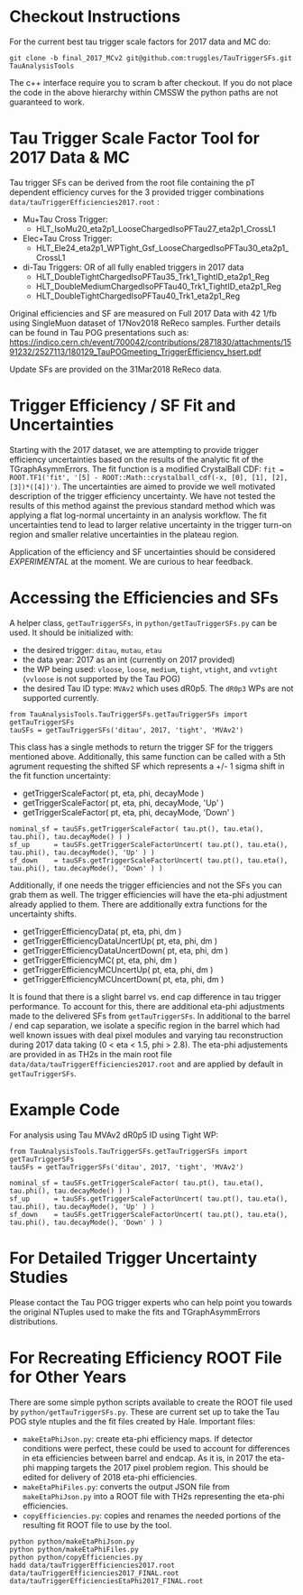 # Checkout Instructions

For the current best tau trigger scale factors for 2017 data and MC do:
```
git clone -b final_2017_MCv2 git@github.com:truggles/TauTriggerSFs.git TauAnalysisTools
```
The c++ interface require you to scram b after checkout. If you do not place the code in the above hierarchy within CMSSW
the python paths are not guaranteed to work.

# Tau Trigger Scale Factor Tool for 2017 Data & MC

Tau trigger SFs can be derived from the root file containing the pT dependent efficiency curves for the 3 provided trigger combinations `data/tauTriggerEfficiencies2017.root` :
   * Mu+Tau Cross Trigger:
      * HLT_IsoMu20_eta2p1_LooseChargedIsoPFTau27_eta2p1_CrossL1
   * Elec+Tau Cross Trigger:
      * HLT_Ele24_eta2p1_WPTight_Gsf_LooseChargedIsoPFTau30_eta2p1_CrossL1
   * di-Tau Triggers: OR of all fully enabled triggers in 2017 data
      * HLT_DoubleTightChargedIsoPFTau35_Trk1_TightID_eta2p1_Reg
      * HLT_DoubleMediumChargedIsoPFTau40_Trk1_TightID_eta2p1_Reg
      * HLT_DoubleTightChargedIsoPFTau40_Trk1_eta2p1_Reg

Original efficiencies and SF are measured on Full 2017 Data with 42 1/fb using SingleMuon dataset of 17Nov2018 ReReco samples. Further details can be found in Tau POG presentations such as: https://indico.cern.ch/event/700042/contributions/2871830/attachments/1591232/2527113/180129_TauPOGmeeting_TriggerEfficiency_hsert.pdf

Update SFs are provided on the 31Mar2018 ReReco data.

# Trigger Efficiency / SF Fit and Uncertainties

Starting with the 2017 dataset, we are attempting to provide trigger efficiency uncertainties based on the results of the analytic fit of the TGraphAsymmErrors. The fit function is a modified CrystalBall CDF: `fit = ROOT.TF1('fit', '[5] - ROOT::Math::crystalball_cdf(-x, [0], [1], [2], [3])*([4])')`. 
The uncertainties are aimed to provide we well motivated description of the trigger efficiency uncertainty. We have not tested the results of this method against the previous standard method which was applying a flat log-normal uncertainty in an analysis workflow. The fit uncertainties tend to lead to larger relative uncertainty in the trigger turn-on region and smaller relative uncertainties in the plateau region.

Application of the efficiency and SF uncertainties should be considered _EXPERIMENTAL_ at the moment. We are curious to hear feedback.

# Accessing the Efficiencies and SFs

A helper class, `getTauTriggerSFs`, in `python/getTauTriggerSFs.py` can be used. It should be initialized with:
   * the desired trigger: `ditau`, `mutau`, `etau`
   * the data year: 2017 as an int (currently on 2017 provided)
   * the WP being used: `vloose`, `loose`, `medium`, `tight`, `vtight`, and `vvtight` (`vvloose` is not supported by the Tau POG)
   * the desired Tau ID type: `MVAv2` which uses dR0p5. The `dR0p3` WPs are not supported currently.

```
from TauAnalysisTools.TauTriggerSFs.getTauTriggerSFs import getTauTriggerSFs
tauSFs = getTauTriggerSFs('ditau', 2017, 'tight', 'MVAv2')
```

This class has a single methods to return the trigger SF for the triggers mentioned above. Additionally, this same function can be called with a 5th agrument requesting the shifted SF which represents a +/- 1 sigma shift in the fit function uncertainty:
   * getTriggerScaleFactor( pt, eta, phi, decayMode )
   * getTriggerScaleFactor( pt, eta, phi, decayMode, 'Up' )
   * getTriggerScaleFactor( pt, eta, phi, decayMode, 'Down' )

```
nominal_sf = tauSFs.getTriggerScaleFactor( tau.pt(), tau.eta(), tau.phi(), tau.decayMode() ) )
sf_up      = tauSFs.getTriggerScaleFactorUncert( tau.pt(), tau.eta(), tau.phi(), tau.decayMode(), 'Up' ) )
sf_down    = tauSFs.getTriggerScaleFactorUncert( tau.pt(), tau.eta(), tau.phi(), tau.decayMode(), 'Down' ) )
```

Additionally, if one needs the trigger efficiencies and not the SFs you can grab them as well. The trigger efficiencies will have the eta-phi adjustment already applied to them. There are additionally extra functions for the uncertainty shifts.
   * getTriggerEfficiencyData( pt, eta, phi, dm )
   * getTriggerEfficiencyDataUncertUp( pt, eta, phi, dm )
   * getTriggerEfficiencyDataUncertDown( pt, eta, phi, dm )
   * getTriggerEfficiencyMC( pt, eta, phi, dm )
   * getTriggerEfficiencyMCUncertUp( pt, eta, phi, dm )
   * getTriggerEfficiencyMCUncertDown( pt, eta, phi, dm )

It is found that there is a slight barrel vs. end cap difference in tau trigger performance. To account for this, there are additional eta-phi adjustments made to the delivered SFs from `getTauTriggerSFs`. In additional to the barrel / end cap separation, we isolate a specific region in the barrel which had well known issues with deal pixel modules and varying tau reconstruction during 2017 data taking (0 < eta < 1.5, phi > 2.8). The eta-phi adjustements are provided in as TH2s in the main root file `data/data/tauTriggerEfficiencies2017.root` and are applied by default in `getTauTriggerSFs`.


# Example Code
For analysis using Tau MVAv2 dR0p5 ID using Tight WP:
```
from TauAnalysisTools.TauTriggerSFs.getTauTriggerSFs import getTauTriggerSFs
tauSFs = getTauTriggerSFs('ditau', 2017, 'tight', 'MVAv2')

nominal_sf = tauSFs.getTriggerScaleFactor( tau.pt(), tau.eta(), tau.phi(), tau.decayMode() ) )
sf_up      = tauSFs.getTriggerScaleFactorUncert( tau.pt(), tau.eta(), tau.phi(), tau.decayMode(), 'Up' ) )
sf_down    = tauSFs.getTriggerScaleFactorUncert( tau.pt(), tau.eta(), tau.phi(), tau.decayMode(), 'Down' ) )
```

# For Detailed Trigger Uncertainty Studies

Please contact the Tau POG trigger experts who can help point you towards the original NTuples used to make the fits and TGraphAsymmErrors distributions.

# For Recreating Efficiency ROOT File for Other Years

There are some simple python scripts available to create the ROOT file used by `python/getTauTriggerSFs.py`. These are current set up to take the Tau POG style ntuples and the fit files created by Hale. Important files:
   * `makeEtaPhiJson.py`: create eta-phi efficiency maps. If detector conditions were perfect, these could be used to account for differences in eta efficiencies between barrel and endcap. As it is, in 2017 the eta-phi mapping targets the 2017 pixel problem region. This should be edited for delivery of 2018 eta-phi efficiencies.
   * `makeEtaPhiFiles.py`: converts the output JSON file from `makeEtaPhiJson.py` into a ROOT file with TH2s representing the eta-phi efficiencies.
   * `copyEfficiencies.py`: copies and renames the needed portions of the resulting fit ROOT file to use by the tool.

```
python python/makeEtaPhiJson.py
python python/makeEtaPhiFiles.py
python python/copyEfficiencies.py
hadd data/tauTriggerEfficiencies2017.root data/tauTriggerEfficiencies2017_FINAL.root data/tauTriggerEfficienciesEtaPhi2017_FINAL.root
```
